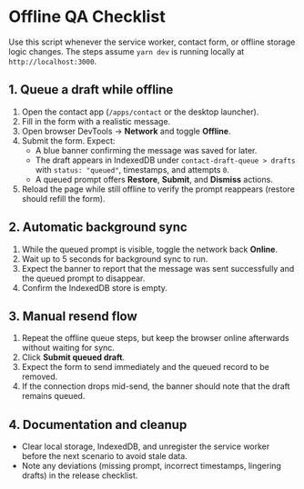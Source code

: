 # Offline QA Checklist

Use this script whenever the service worker, contact form, or offline storage logic changes. The steps assume `yarn dev` is running locally at `http://localhost:3000`.

## 1. Queue a draft while offline

1. Open the contact app (`/apps/contact` or the desktop launcher).
2. Fill in the form with a realistic message.
3. Open browser DevTools → **Network** and toggle **Offline**.
4. Submit the form. Expect:
   - A blue banner confirming the message was saved for later.
   - The draft appears in IndexedDB under `contact-draft-queue > drafts` with `status: "queued"`, timestamps, and attempts `0`.
   - A queued prompt offers **Restore**, **Submit**, and **Dismiss** actions.
5. Reload the page while still offline to verify the prompt reappears (restore should refill the form).

## 2. Automatic background sync

1. While the queued prompt is visible, toggle the network back **Online**.
2. Wait up to 5 seconds for background sync to run.
3. Expect the banner to report that the message was sent successfully and the queued prompt to disappear.
4. Confirm the IndexedDB store is empty.

## 3. Manual resend flow

1. Repeat the offline queue steps, but keep the browser online afterwards without waiting for sync.
2. Click **Submit queued draft**.
3. Expect the form to send immediately and the queued record to be removed.
4. If the connection drops mid-send, the banner should note that the draft remains queued.

## 4. Documentation and cleanup

- Clear local storage, IndexedDB, and unregister the service worker before the next scenario to avoid stale data.
- Note any deviations (missing prompt, incorrect timestamps, lingering drafts) in the release checklist.

